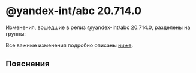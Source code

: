 # @yandex-int/abc 20.714.0

<!-- ЧЕЛОВЕЧЕСКОЕ ВСТУПЛЕНИЕ -->

Изменения, вошедшие в релиз @yandex-int/abc 20.714.0, разделены на группы:

Все важные изменения подробно описаны [ниже](#Пояснения).

## Пояснения


